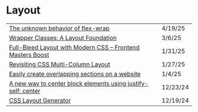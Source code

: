 # Layout

|                                                                                                                                                                     |          |
| ------------------------------------------------------------------------------------------------------------------------------------------------------------------- | -------- |
| [The unknown behavior of flex-wrap](https://app.daily.dev/posts/the-unknown-behavior-of-flex-wrap-seyygf9gn)                                                        | 4/19/25  |
| [Wrapper Classes: A Layout Foundation](https://app.daily.dev/posts/wrapper-classes-a-layout-foundation-peeloog33)                                                   | 3/6/25   |
| [Full-Bleed Layout with Modern CSS – Frontend Masters Boost](https://frontendmasters.com/blog/full-bleed-layout-with-modern-css/?ref=dailydev)                      | 1/31/25  |
| [Revisiting CSS Multi-Column Layout](https://app.daily.dev/posts/revisiting-css-multi-column-layout-gob7gwhf5)                                                      | 1/27/25  |
| [Easily create overlapping sections on a website](https://app.daily.dev/posts/easily-create-overlapping-sections-on-a-website-bvftchhwn)                            | 1/4/25   |
| [A new way to center block elements using justify-self: center](https://app.daily.dev/posts/a-new-way-to-center-block-elements-using-justify-self-center-hmsghrb9s) | 12/23/24 |
| [CSS Layout Generator](https://app.daily.dev/posts/css-layout-generator-y1exp0uus)                                                                                  | 12/19/24 |

